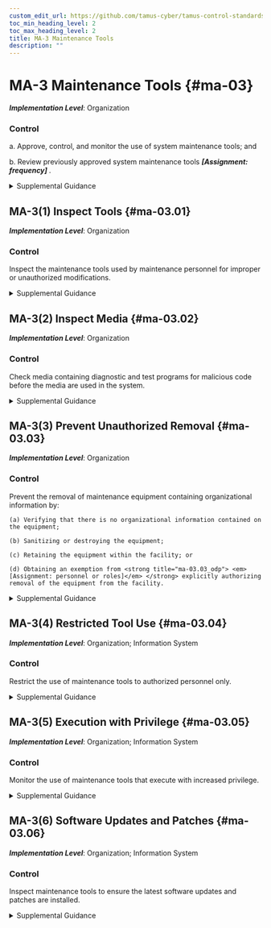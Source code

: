 ```yaml
---
custom_edit_url: https://github.com/tamus-cyber/tamus-control-standards/tree/main/content/tamus.edu/TAMUS_profile.yaml
toc_min_heading_level: 2
toc_max_heading_level: 2
title: MA-3 Maintenance Tools
description: ""
---
```


# MA-3 Maintenance Tools {#ma-03}

_**Implementation Level**_: Organization

### Control



a. Approve, control, and monitor the use of system maintenance tools; and

b. Review previously approved system maintenance tools <strong title="ma-03_odp"> <em>[Assignment: frequency]</em> </strong>.


<details><summary>Supplemental Guidance</summary>Approving, controlling, monitoring, and reviewing maintenance tools address security-related issues associated with maintenance tools that are not within system authorization boundaries and are used specifically for diagnostic and repair actions on organizational systems. Organizations have flexibility in determining roles for the approval of maintenance tools and how that approval is documented. A periodic review of maintenance tools facilitates the withdrawal of approval for outdated, unsupported, irrelevant, or no-longer-used tools. Maintenance tools can include hardware, software, and firmware items and may be pre-installed, brought in with maintenance personnel on media, cloud-based, or downloaded from a website. Such tools can be vehicles for transporting malicious code, either intentionally or unintentionally, into a facility and subsequently into systems. Maintenance tools can include hardware and software diagnostic test equipment and packet sniffers. The hardware and software components that support maintenance and are a part of the system (including the software implementing utilities such as "ping," "ls," "ipconfig," or the hardware and software implementing the monitoring port of an Ethernet switch) are not addressed by maintenance tools.</details>


## MA-3(1) Inspect Tools {#ma-03.01}

_**Implementation Level**_: Organization

### Control

Inspect the maintenance tools used by maintenance personnel for improper or unauthorized modifications.


<details><summary>Supplemental Guidance</summary>Maintenance tools can be directly brought into a facility by maintenance personnel or downloaded from a vendor’s website. If, upon inspection of the maintenance tools, organizations determine that the tools have been modified in an improper manner or the tools contain malicious code, the incident is handled consistent with organizational policies and procedures for incident handling.</details>


## MA-3(2) Inspect Media {#ma-03.02}

_**Implementation Level**_: Organization

### Control

Check media containing diagnostic and test programs for malicious code before the media are used in the system.


<details><summary>Supplemental Guidance</summary>If, upon inspection of media containing maintenance, diagnostic, and test programs, organizations determine that the media contains malicious code, the incident is handled consistent with organizational incident handling policies and procedures.</details>


## MA-3(3) Prevent Unauthorized Removal {#ma-03.03}

_**Implementation Level**_: Organization

### Control

Prevent the removal of maintenance equipment containing organizational information by:

    (a) Verifying that there is no organizational information contained on the equipment;

    (b) Sanitizing or destroying the equipment;

    (c) Retaining the equipment within the facility; or

    (d) Obtaining an exemption from <strong title="ma-03.03_odp"> <em>[Assignment: personnel or roles]</em> </strong> explicitly authorizing removal of the equipment from the facility.


<details><summary>Supplemental Guidance</summary>Organizational information includes all information owned by organizations and any information provided to organizations for which the organizations serve as information stewards.</details>


## MA-3(4) Restricted Tool Use {#ma-03.04}

_**Implementation Level**_: Organization; Information System

### Control

Restrict the use of maintenance tools to authorized personnel only.


<details><summary>Supplemental Guidance</summary>Restricting the use of maintenance tools to only authorized personnel applies to systems that are used to carry out maintenance functions.</details>


## MA-3(5) Execution with Privilege {#ma-03.05}

_**Implementation Level**_: Organization; Information System

### Control

Monitor the use of maintenance tools that execute with increased privilege.


<details><summary>Supplemental Guidance</summary>Maintenance tools that execute with increased system privilege can result in unauthorized access to organizational information and assets that would otherwise be inaccessible.</details>


## MA-3(6) Software Updates and Patches {#ma-03.06}

_**Implementation Level**_: Organization; Information System

### Control

Inspect maintenance tools to ensure the latest software updates and patches are installed.


<details><summary>Supplemental Guidance</summary>Maintenance tools using outdated and/or unpatched software can provide a threat vector for adversaries and result in a significant vulnerability for organizations.</details>
